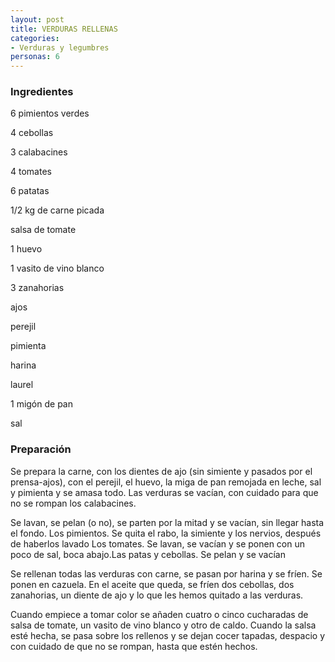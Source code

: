```yaml
---
layout: post
title: VERDURAS RELLENAS
categories:
- Verduras y legumbres
personas: 6 
---
```

<h3>Ingredientes</h3>
6 pimientos verdes

4 cebollas

3 calabacines

4 tomates

6 patatas

1/2 kg de carne picada

salsa de tomate

1 huevo

1 vasito de vino blanco

3 zanahorias

ajos

perejil

pimienta

harina

laurel

1 migón de pan

sal

<h3>Preparación</h3>
Se prepara la carne, con los dientes de ajo (sin simiente y pasados por el prensa-ajos), con el perejil, el huevo, la miga de pan remojada en leche, sal y pimienta y se amasa todo. Las verduras se vacían, con cuidado para que no se rompan los calabacines.

Se lavan, se pelan (o no), se parten por la mitad y se vacían, sin llegar hasta el fondo. Los pimientos. Se quita el rabo, la simiente y los nervios, después de haberlos lavado Los tomates. Se lavan, se vacían y se ponen con un poco de sal, boca abajo.Las patas y cebollas. Se pelan y se vacían

Se rellenan todas las verduras con carne, se pasan por harina y se fríen. Se ponen en cazuela. En el aceite que queda, se fríen dos cebollas, dos zanahorias, un diente de ajo y lo que les hemos quitado a las verduras.

Cuando empiece a tomar color se añaden cuatro o cinco cucharadas de salsa de tomate, un vasito de vino blanco y otro de caldo. Cuando la salsa esté hecha, se pasa sobre los rellenos y se dejan cocer tapadas, despacio y con cuidado de que no se rompan, hasta que estén hechos.